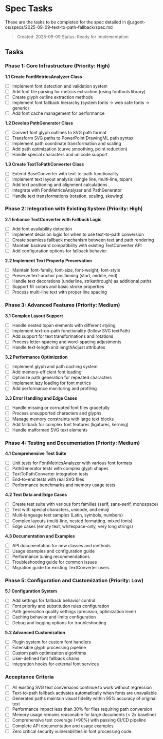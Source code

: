 # Spec Tasks

These are the tasks to be completed for the spec detailed in @.agent-os/specs/2025-09-09-text-to-path-fallback/spec.md

> Created: 2025-09-09
> Status: Ready for Implementation

## Tasks

### Phase 1: Core Infrastructure (Priority: High)

**1.1 Create FontMetricsAnalyzer Class**
- [ ] Implement font detection and validation system
- [ ] Add font file parsing for metrics extraction (using fonttools library)
- [ ] Create glyph outline extraction methods
- [ ] Implement font fallback hierarchy (system fonts → web safe fonts → generic)
- [ ] Add font cache management for performance

**1.2 Develop PathGenerator Class**
- [ ] Convert font glyph outlines to SVG path format
- [ ] Transform SVG paths to PowerPoint DrawingML path syntax
- [ ] Implement path coordinate transformation and scaling
- [ ] Add path optimization (curve smoothing, point reduction)
- [ ] Handle special characters and unicode support

**1.3 Create TextToPathConverter Class**
- [ ] Extend BaseConverter with text-to-path functionality
- [ ] Implement text layout analysis (single line, multi-line, tspan)
- [ ] Add text positioning and alignment calculations
- [ ] Integrate with FontMetricsAnalyzer and PathGenerator
- [ ] Handle text transformations (rotation, scaling, skewing)

### Phase 2: Integration with Existing System (Priority: High)

**2.1 Enhance TextConverter with Fallback Logic**
- [ ] Add font availability detection
- [ ] Implement decision logic for when to use text-to-path conversion
- [ ] Create seamless fallback mechanism between text and path rendering
- [ ] Maintain backward compatibility with existing TextConverter API
- [ ] Add configuration options for fallback behavior

**2.2 Implement Text Property Preservation**
- [ ] Maintain font-family, font-size, font-weight, font-style
- [ ] Preserve text-anchor positioning (start, middle, end)
- [ ] Handle text decorations (underline, strikethrough) as additional paths
- [ ] Support fill colors and basic stroke properties
- [ ] Process multi-line text with proper line spacing

### Phase 3: Advanced Features (Priority: Medium)

**3.1 Complex Layout Support**
- [ ] Handle nested tspan elements with different styling
- [ ] Implement text-on-path functionality (follow SVG textPath)
- [ ] Add support for text transformations and rotations
- [ ] Process letter-spacing and word-spacing adjustments
- [ ] Handle text-length and lengthAdjust attributes

**3.2 Performance Optimization**
- [ ] Implement glyph and path caching system
- [ ] Add memory-efficient font loading
- [ ] Optimize path generation for repeated characters
- [ ] Implement lazy loading for font metrics
- [ ] Add performance monitoring and profiling

**3.3 Error Handling and Edge Cases**
- [ ] Handle missing or corrupted font files gracefully
- [ ] Process unsupported characters and glyphs
- [ ] Manage memory constraints with large text blocks
- [ ] Add fallback for complex font features (ligatures, kerning)
- [ ] Handle malformed SVG text elements

### Phase 4: Testing and Documentation (Priority: Medium)

**4.1 Comprehensive Test Suite**
- [ ] Unit tests for FontMetricsAnalyzer with various font formats
- [ ] PathGenerator tests with complex glyph shapes
- [ ] TextToPathConverter integration tests
- [ ] End-to-end tests with real SVG files
- [ ] Performance benchmarks and memory usage tests

**4.2 Test Data and Edge Cases**
- [ ] Create test suite with various font families (serif, sans-serif, monospace)
- [ ] Test with special characters, unicode, and emoji
- [ ] Multi-language text samples (Latin, symbols, numbers)
- [ ] Complex layouts (multi-line, nested formatting, mixed fonts)
- [ ] Edge cases (empty text, whitespace-only, very long strings)

**4.3 Documentation and Examples**
- [ ] API documentation for new classes and methods
- [ ] Usage examples and configuration guide
- [ ] Performance tuning recommendations
- [ ] Troubleshooting guide for common issues
- [ ] Migration guide for existing TextConverter users

### Phase 5: Configuration and Customization (Priority: Low)

**5.1 Configuration System**
- [ ] Add settings for fallback behavior control
- [ ] Font priority and substitution rules configuration
- [ ] Path generation quality settings (precision, optimization level)
- [ ] Caching behavior and limits configuration
- [ ] Debug and logging options for troubleshooting

**5.2 Advanced Customization**
- [ ] Plugin system for custom font handlers
- [ ] Extensible glyph processing pipeline
- [ ] Custom path optimization algorithms
- [ ] User-defined font fallback chains
- [ ] Integration hooks for external font services

### Acceptance Criteria

- [ ] All existing SVG text conversions continue to work without regression
- [ ] Text-to-path fallback activates automatically when fonts are unavailable
- [ ] Generated paths maintain visual fidelity within 95% accuracy of original text
- [ ] Performance impact less than 30% for files requiring path conversion
- [ ] Memory usage remains reasonable for large documents (< 2x baseline)
- [ ] Comprehensive test coverage (>90%) with passing CI/CD pipeline
- [ ] Complete API documentation and usage examples
- [ ] Zero critical security vulnerabilities in font processing code